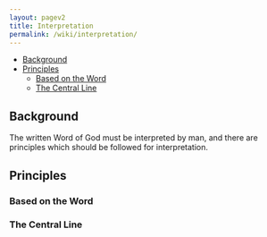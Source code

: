 ```yaml
---
layout: pagev2
title: Interpretation
permalink: /wiki/interpretation/
---
```

- [Background](#background)
- [Principles](#principles)
  - [Based on the Word](#based-on-the-word)
  - [The Central Line](#the-central-line)

## Background

The written Word of God must be interpreted by man, and there are principles which should be followed for interpretation.

## Principles

### Based on the Word

### The Central Line